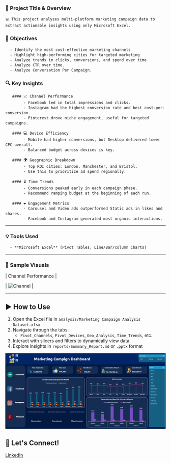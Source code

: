 ### 📌 Project Title & Overview

    📊 This project analyzes multi-platform marketing campaign data to extract actionable insights using only Microsoft Excel.

### 🎯 Objectives

      - Identify the most cost-effective marketing channels
      - Highlight high-performing cities for targeted marketing
      - Analyze trends in clicks, conversions, and spend over time
      - Analyze CTR over time.
      - Analyze Conversation Per Campaign.
      
### 🔍 Key Insights

       #### 📈 Channel Performance
            - Facebook led in total impressions and clicks.
            - Instagram had the highest conversion rate and best cost-per-conversion.
            - Pinterest drove niche engagement, useful for targeted campaigns.

       #### 💻 Device Efficiency
            - Mobile had higher conversions, but Desktop delivered lower CPC overall.
            - Balanced budget across devices is key.

       #### 🌍 Geographic Breakdown
            - Top ROI cities: London, Manchester, and Bristol.
            - Use this to prioritize ad spend regionally.

       #### ⏳ Time Trends
            - Conversions peaked early in each campaign phase.
            - Recommend ramping budget at the beginning of each run.

       #### ❤️ Engagement Metrics
            - Carousel and Video ads outperformed Static ads in likes and shares.
            - Facebook and Instagram generated most organic interactions.

---

### 💡 Tools Used

      - **Microsoft Excel** (Pivot Tables, Line/Bar/column Charts)

---

### 📸 Sample Visuals

| Channel Performance | 

| ![Channel](screenshots/channel_performance_chart.png) | 

---

## ▶️ How to Use

1. Open the Excel file in `analysis/Marketing Campaign Analysis Dataset.xlsx`
2. Navigate through the tabs:
   - `Pivot_Channels`, `Pivot_Devices`, `Geo_Analysis`, `Time_Trends`, etc.
3. Interact with slicers and filters to dynamically view data
4. Explore insights in `reports/Summary_Report.md` or `.pptx` format




![image alt](https://github.com/Ahmed-Issa-hub/Excel-Marketing-Dashboard/blob/main/Data/Main%20Dashboard.png?raw=true)




## 👤 Let's Connect!

[LinkedIn](https://www.linkedin.com/in/ahmed-eissa-837691a1/) 
